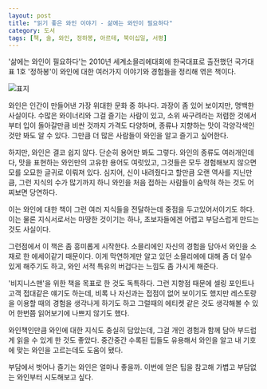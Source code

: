 ```yaml
---
layout: post
title: "읽기 좋은 와인 이야기 - 삶에는 와인이 필요하다"
category: 도서
tags: [책, 술, 와인, 정하봉, 아르테, 북이십일, 서평]
---
```


'삶에는 와인이 필요하다'는
2010년 세계소믈리에대회에 한국대표로 출전했던 국가대표 1호 '정하봉'이
와인에 대한 여러가지 이야기와 경험들을 정리해 엮은 책이다.

![표지](https://lh3.googleusercontent.com/5dFAgdAv0V-8KpI-Tkl3IrIGFp76ytHK0_lIPl8rnBBdu1w3kMuoKbbJDRHZQqNOGzX54dJfr6C3xw=s480)

와인은 인간이 만들어낸 가장 위대한 문화 중 하나다.
과장이 좀 있어 보이지만, 명백한 사실이다.
수많은 와이너리와 그걸 즐기는 사람이 있고,
소위 싸구려라는 저렴한 것에서 부터 입이 돌아갈만큼 비싼 것까지 가격도 다양하며,
종류나 지향하는 맛이 각양각색인 것만 봐도 알 수 있다.
그만큼 더 많은 사람들이 와인을 알고 즐기고 싶어한다.

하지만, 와인은 결코 쉽지 않다.
단순히 용어만 봐도 그렇다.
와인의 종류도 여러개인데다,
맛을 표현하는 와인만의 고유한 용어도 여럿있고,
그것들은 모두 경험해보지 않으면 모를 오묘한 글귀로 이뤄져 있다.
심지어, 신이 내려줬다고 할만큼 오랜 역사를 지닌만큼,
그런 지식의 수가 많기까지 하니
와인을 처음 접하는 사람들이 숨막혀 하는 것도 어찌보면 당연하다.

이는 와인에 대한 책이
그런 여러 지식들을 전달하는데 중점을 두고있어서이기도 하다.
이는 물론 지식서로서는 마땅한 것이기는 하나,
초보자들에겐 어렵고 부담스럽게 만드는 것도 사실이다.

그런점에서 이 책은 좀 흥미롭게 시작한다.
소믈리에인 자신의 경험을 담아서 와인을 소재로 한 에세이같기 때문이다.
이게 막연하게만 알고 있던 소믈리에에 대해 좀 더 알수 있게 해주기도 하고,
와인 서적 특유의 버겁다는 느낌도 좀 가시게 해준다.

'비지니스맨'을 위한 책을 목표로 한 것도 독특하다.
그런 지향점 때문에 셀링 포인트나 고객 접대같은 얘기도 하는데,
비록 나 자신과는 접점이 없어 보이기도 했지만
레스토랑을 이용할 때의 경험을 생각나게 하기도 하고
그럴때의 에티켓 같은 것도 생각해볼 수 있어
한번쯤 읽어보기에 나쁘지 않기도 했다.

와인책인만큼 와인에 대한 지식도 충실히 담았는데,
그걸 개인 경험과 함께 담아 부드럽게 읽을 수 있게 한 것도 좋았다.
중간중간 수록된 팁들도 유용해서
와인을 알고 내 기호에 맞는 와인을 고르는데도 도움이 됐다.

부담에서 벗어나 즐기는 와인은 얼마나 좋을까.
이번에 얻은 팁을 참고해 가볍고 부담없는 와인부터 시도해보고 싶다.
